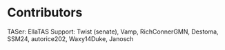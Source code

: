 # Contributors
TASer: EllaTAS
Support: Twist (senate), Vamp, RichConnerGMN, Destoma, SSM24, autorice202, Waxy14Duke, Janosch